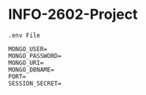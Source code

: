# INFO-2602-Project

`.env File`
```
MONGO_USER=
MONGO_PASSWORD=
MONGO_URI=
MONGO_DBNAME=
PORT=
SESSION_SECRET=
```
